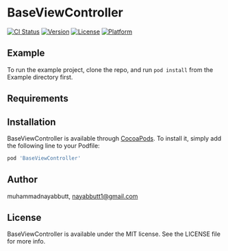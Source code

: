 # BaseViewController

[![CI Status](https://img.shields.io/travis/muhammadnayabbutt/BaseViewController.svg?style=flat)](https://travis-ci.org/muhammadnayabbutt/BaseViewController)
[![Version](https://img.shields.io/cocoapods/v/BaseViewController.svg?style=flat)](https://cocoapods.org/pods/BaseViewController)
[![License](https://img.shields.io/cocoapods/l/BaseViewController.svg?style=flat)](https://cocoapods.org/pods/BaseViewController)
[![Platform](https://img.shields.io/cocoapods/p/BaseViewController.svg?style=flat)](https://cocoapods.org/pods/BaseViewController)

## Example

To run the example project, clone the repo, and run `pod install` from the Example directory first.

## Requirements

## Installation

BaseViewController is available through [CocoaPods](https://cocoapods.org). To install
it, simply add the following line to your Podfile:

```ruby
pod 'BaseViewController'
```

## Author

muhammadnayabbutt, nayabbutt1@gmail.com

## License

BaseViewController is available under the MIT license. See the LICENSE file for more info.
